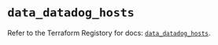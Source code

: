 # `data_datadog_hosts`

Refer to the Terraform Registory for docs: [`data_datadog_hosts`](https://registry.terraform.io/providers/datadog/datadog/3.25.0/docs/data-sources/hosts).
